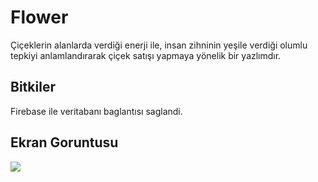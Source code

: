 <h1>Flower </h1>

Çiçeklerin alanlarda verdiği enerji ile, insan zihninin yeşile verdiği olumlu tepkiyi anlamlandırarak çiçek satışı yapmaya yönelik bir yazlımdır.

<h2>Bitkiler </h2>

Firebase ile veritabanı baglantısı saglandi.

<h2>Ekran Goruntusu</h2>

![](ekran.gif)